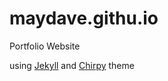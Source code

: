 # maydave.githu.io

Portfolio Website

using [Jekyll](https://jekyllrb.com/) and [Chirpy](https://github.com/cotes2020/jekyll-theme-chirpy) theme

